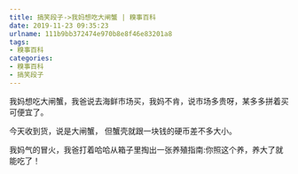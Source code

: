 ```yaml
---
title: 搞笑段子->我妈想吃大闸蟹 | 糗事百科
date: 2019-11-23 09:35:23
urlname: 111b9bb372474e970b8e8f46e83201a8
tags: 
- 糗事百科
categories:
- 糗事百科
- 搞笑段子
---
```

我妈想吃大闸蟹，我爸说去海鲜市场买，我妈不肯，说市场多贵呀，某多多拼着买可便宜了。

今天收到货，说是大闸蟹， 但蟹壳就跟一块钱的硬币差不多大小。

我妈气的冒火，我爸打着哈哈从箱子里掏出一张养殖指南:你照这个养，养大了就能吃了！


